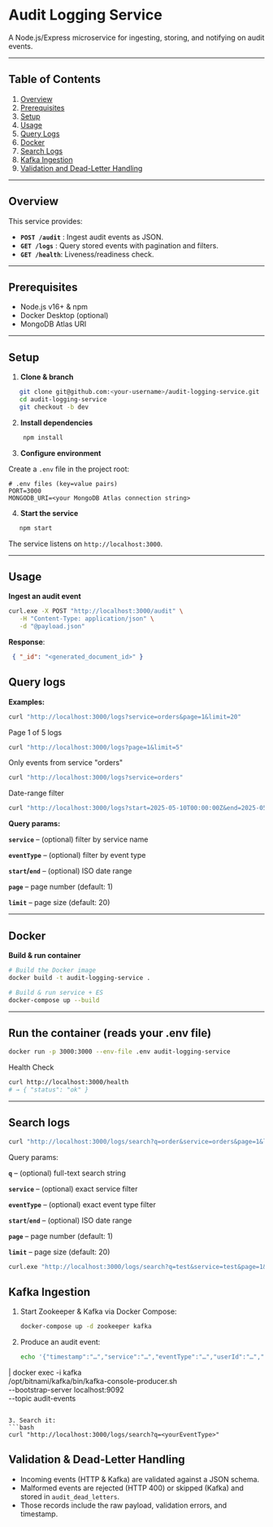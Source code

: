 # Audit Logging Service

A Node.js/Express microservice for ingesting, storing, and notifying on audit events.

---

## Table of Contents
1. [Overview](#overview)  
2. [Prerequisites](#prerequisites)  
3. [Setup](#setup)  
4. [Usage](#usage)  
5. [Query Logs](#querylogs)
6. [Docker](#docker)  
7. [Search Logs](#search-logs)
8. [Kafka Ingestion](#kafka-ingestion)  
9. [Validation and Dead-Letter Handling](#validation-&-dead--letter-handling)  

---

## Overview

This service provides:

- **`POST /audit`** : Ingest audit events as JSON.  
- **`GET /logs`** : Query stored events with pagination and filters.  
- **`GET /health`**: Liveness/readiness check.

---

## Prerequisites

- Node.js v16+ & npm  
- Docker Desktop (optional)  
- MongoDB Atlas URI

---

## Setup

1. **Clone & branch**
```bash
   git clone git@github.com:<your-username>/audit-logging-service.git
   cd audit-logging-service
   git checkout -b dev
```

2. **Install dependencies**
```bash
    npm install
```

3. **Configure environment**

Create a `.env` file in the project root:
```env
# .env files (key=value pairs)
PORT=3000
MONGODB_URI=<your MongoDB Atlas connection string>
```

4. **Start the service**

```bash
   npm start
```

   The service listens on `http://localhost:3000`.

---

## Usage

**Ingest an audit event**

   ```bash
   curl.exe -X POST "http://localhost:3000/audit" \
      -H "Content-Type: application/json" \
      -d "@payload.json"
   ```

**Response**:

   ```json
    { "_id": "<generated_document_id>" }
   ```

## Query logs

**Examples:**

   ```bash
   curl "http://localhost:3000/logs?service=orders&page=1&limit=20"
   ```

   Page 1 of 5 logs
   ```bash
   curl "http://localhost:3000/logs?page=1&limit=5"
   ```

   Only events from service "orders"
   ```bash
   curl "http://localhost:3000/logs?service=orders"
   ```

   Date-range filter
   ```bash
   curl "http://localhost:3000/logs?start=2025-05-10T00:00:00Z&end=2025-05-12T23:59:59Z"
   ```


   **Query params:**

   **`service`** – (optional) filter by service name

   **`eventType`** – (optional) filter by event type

   **`start`/`end`** – (optional) ISO date range

   **`page`** – page number (default: 1)

   **`limit`** – page size (default: 20)

---

## Docker

**Build & run container**

   ```bash
   # Build the Docker image
   docker build -t audit-logging-service .
   ```

   ```bash
   # Build & run service + ES
   docker-compose up --build
   ```

---

## Run the container (reads your .env file)

```bash
docker run -p 3000:3000 --env-file .env audit-logging-service
```

Health Check

   ```bash
   curl http://localhost:3000/health
   # → { "status": "ok" }
   ```
---

## Search logs

```bash
curl "http://localhost:3000/logs/search?q=order&service=orders&page=1&limit=10"
```
Query params:

**`q`** – (optional) full-text search string

**`service`** – (optional) exact service filter

**`eventType`** – (optional) exact event type filter

**`start`**/**`end`** – (optional) ISO date range

**`page`** – page number (default: 1)

**`limit`** – page size (default: 20)

```bash
curl.exe "http://localhost:3000/logs/search?q=test&service=test&page=1&limit=5"
```
## Kafka Ingestion

1. Start Zookeeper & Kafka via Docker Compose:
   ```bash
   docker-compose up -d zookeeper kafka
   ```

2. Produce an audit event:
   ```bash
   echo '{"timestamp":"…","service":"…","eventType":"…","userId":"…","payload":{}}' \
  | docker exec -i kafka \
      /opt/bitnami/kafka/bin/kafka-console-producer.sh \
        --bootstrap-server localhost:9092 \
        --topic audit-events
   ```

3. Search it:
   ```bash
   curl "http://localhost:3000/logs/search?q=<yourEventType>"
   ```

## Validation & Dead-Letter Handling

- Incoming events (HTTP & Kafka) are validated against a JSON schema.
- Malformed events are rejected (HTTP 400) or skipped (Kafka) and stored in `audit_dead_letters`.
- Those records include the raw payload, validation errors, and timestamp.